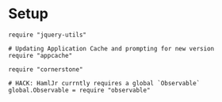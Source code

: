 Setup
=====

    require "jquery-utils"

    # Updating Application Cache and prompting for new version
    require "appcache"

    require "cornerstone"

    # HACK: HamlJr currntly requires a global `Observable`
    global.Observable = require "observable"
